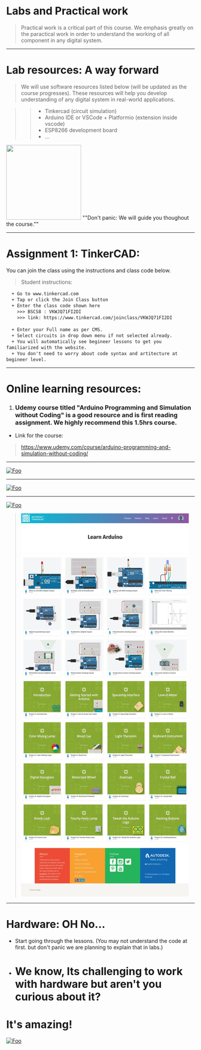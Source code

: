 # Labs and Practical work

 > Practical work is a critical part of this course.
    We emphasis greatly on the paractical work in order to understand the working of all component in any digital system.
    
 ____
 # Lab resources: A way forward
 
 > We will use software resources listed below (will be updated as the course progresses). These resources will help you develop
 understanding of any digital system in real-world applications. 
 
  >> + Tinkercad (circuit simulation)
  >> + Arduino IDE or VSCode + Platformio (extension inside vscode)
  >> + ESP8266 development board
  >> + ...
  
  <img src="https://octodex.github.com/images/stormtroopocat.jpg" width="200" height="200" />
  ""Don't panic: We will guide you thoughout the course."" 
  
----
# Assignment 1: TinkerCAD:

You can join the class using the instructions and class code below.

 > Student instructions:

      + Go to www.tinkercad.com
      + Tap or click the Join Class button
      + Enter the class code shown here
        >>> BSCS8 : VKWJQ71FI2DI 
        >>> link: https://www.tinkercad.com/joinclass/VKWJQ71FI2DI
    
      + Enter your Full name as per CMS.
      + Select circuits in drop down menu if not selected already.
      + You will automatically see begineer lessons to get you familiarized with the website. 
      + You don't need to worry about code syntax and artitecture at begineer level. 
____
# Online learning resources:
1.  ### Udemy course titled "Arduino Programming and Simulation without Coding" is a good resource and is first reading assignment. We highly recommend this 1.5hrs course.
+ Link for the course:
> <https://www.udemy.com/course/arduino-programming-and-simulation-without-coding/>

<!--- 
2.  ### Another Udemy course titled "AArduino Workshop 2018 | A step-by-step Arduino how-to guide" is second reading assignment. 
+ Link for the course:
> <https://www.udemy.com/course/arduino-workshop-step-by-step-guide/>

--->
____   
<a href="https://www.tinkercad.com › things › eLrPl4KgIF1-servo-motor" rel="">![Foo](
https://github.com/tinkerslab/cs235coal/blob/master/labs%20&%20practical%20work/tinkercad%20servo%20animatin.gif?raw=truee)</a>

_____
<a href="https://www.tinkercad.com/learn/circuits/learning" rel="">![Foo](
https://github.com/tinkerslab/cs235coal/blob/master/labs%20&%20practical%20work/bscs8c%20tinkercad%20code.png?raw=true)</a>
____
<a href="https://www.tinkercad.com/learn/circuits/learning" rel="">![Foo](
https://github.com/tinkerslab/cs235coal/blob/master/labs%20&%20practical%20work/select%20circuit.png?raw=true)</a>


> <img src="tcad_example_fullcode.jpg"  />

____
# Hardware: OH No...
+ Start going through the lessons. (You may not understand the code at first. but don't panic we are planning to explain that in labs.)
+ # We know, Its challenging to work with hardware but aren't you curious about it?

# It's amazing!
<a href="https://www.theschoolrun.com/sites/theschoolrun.com/files/article_images/best_electronics_sets_for_children.jpg" rel="">![Foo](
https://www.theschoolrun.com/sites/theschoolrun.com/files/article_images/best_electronics_sets_for_children.jpg)</a>
